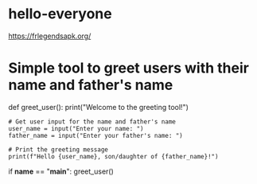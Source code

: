 # hello-everyone
https://frlegendsapk.org/
# Simple tool to greet users with their name and father's name

def greet_user():
    print("Welcome to the greeting tool!")
    
    # Get user input for the name and father's name
    user_name = input("Enter your name: ")
    father_name = input("Enter your father's name: ")
    
    # Print the greeting message
    print(f"Hello {user_name}, son/daughter of {father_name}!")

if __name__ == "__main__":
    greet_user()
